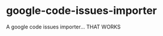 google-code-issues-importer
===========================

A google code issues importer... THAT WORKS

